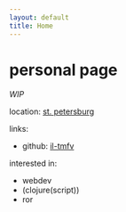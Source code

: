 ```yaml
---
layout: default
title: Home
---
```


# personal page

_WIP_

location: [st. petersburg](https://www.google.com/maps/place/St+Petersburg/@59.9392259,29.5342919,9z/data=!3m1!4b1!4m5!3m4!1s0x4696378cc74a65ed:0x6dc7673fab848eff!8m2!3d59.9310584!4d30.3609097)

links:
  - github: [il-tmfv](https://github.com/il-tmfv)

interested in:
  - webdev
  - (clojure(script))
  - ror
